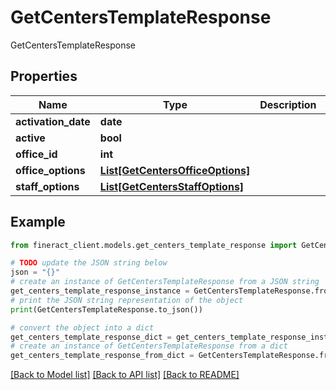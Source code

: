 # GetCentersTemplateResponse

GetCentersTemplateResponse

## Properties

Name | Type | Description | Notes
------------ | ------------- | ------------- | -------------
**activation_date** | **date** |  | [optional] 
**active** | **bool** |  | [optional] 
**office_id** | **int** |  | [optional] 
**office_options** | [**List[GetCentersOfficeOptions]**](GetCentersOfficeOptions.md) |  | [optional] 
**staff_options** | [**List[GetCentersStaffOptions]**](GetCentersStaffOptions.md) |  | [optional] 

## Example

```python
from fineract_client.models.get_centers_template_response import GetCentersTemplateResponse

# TODO update the JSON string below
json = "{}"
# create an instance of GetCentersTemplateResponse from a JSON string
get_centers_template_response_instance = GetCentersTemplateResponse.from_json(json)
# print the JSON string representation of the object
print(GetCentersTemplateResponse.to_json())

# convert the object into a dict
get_centers_template_response_dict = get_centers_template_response_instance.to_dict()
# create an instance of GetCentersTemplateResponse from a dict
get_centers_template_response_from_dict = GetCentersTemplateResponse.from_dict(get_centers_template_response_dict)
```
[[Back to Model list]](../README.md#documentation-for-models) [[Back to API list]](../README.md#documentation-for-api-endpoints) [[Back to README]](../README.md)


